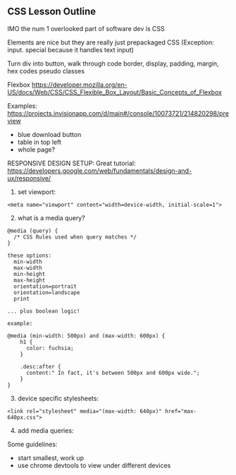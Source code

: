 ## CSS Lesson Outline

IMO the num 1 overlooked part of software dev is CSS

Elements are nice but they are really just prepackaged CSS
    (Exception: input.  special because it handles text input)

Turn div into button, walk through code
  border, display, padding, margin, hex codes
  pseudo classes

Flexbox
  https://developer.mozilla.org/en-US/docs/Web/CSS/CSS_Flexible_Box_Layout/Basic_Concepts_of_Flexbox

Examples:
https://projects.invisionapp.com/d/main#/console/10073721/214820298/preview
- blue download button
- table in top left
- whole page?


RESPONSIVE DESIGN SETUP:
Great tutorial: https://developers.google.com/web/fundamentals/design-and-ux/responsive/

1) set viewport:
```
<meta name="viewport" content="width=device-width, initial-scale=1">
```
2) what is a media query?
```
@media (query) {
  /* CSS Rules used when query matches */
}
```
    these options:
      min-width
      max-width
      min-height
      max-height
      orientation=portrait
      orientation=landscape
      print

    ... plus boolean logic!

    example:
```
@media (min-width: 500px) and (max-width: 600px) {
    h1 {
      color: fuchsia;
    }

    .desc:after {
      content:" In fact, it's between 500px and 600px wide.";
    }
}
```

3) device specific stylesheets:

```
<link rel="stylesheet" media="(max-width: 640px)" href="max-640px.css">
```

4) add media queries:


Some guidelines:
- start smallest, work up
- use chrome devtools to view under different devices
